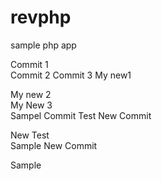 revphp
======

sample php app

Commit 1  
Commit 2
Commit 3
My new1

My new 2  
My New 3  
Sampel Commit Test
New Commit

New Test  
Sample
New Commit

Sample  

